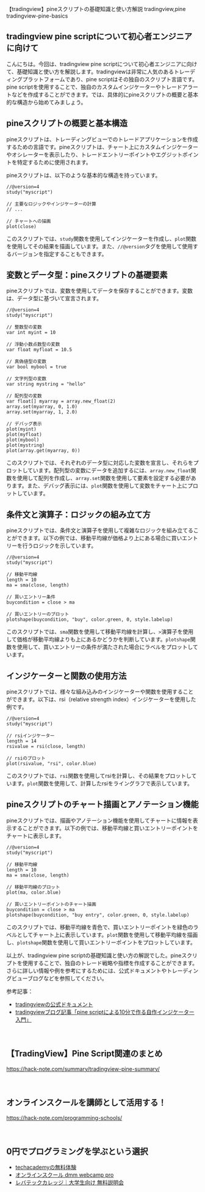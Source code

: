 【tradingview】pineスクリプトの基礎知識と使い方解説
tradingview,pine
tradingview-pine-basics

## tradingview pine scriptについて初心者エンジニアに向けて

こんにちは。今回は、tradingview pine scriptについて初心者エンジニアに向けて、基礎知識と使い方を解説します。tradingviewは非常に人気のあるトレーディングプラットフォームであり、pine scriptはその独自のスクリプト言語です。pine scriptを使用することで、独自のカスタムインジケーターやトレードアラートなどを作成することができます。では、具体的にpineスクリプトの概要と基本的な構造から始めてみましょう。

## pineスクリプトの概要と基本構造

pineスクリプトは、トレーディングビューでのトレードアプリケーションを作成するための言語です。pineスクリプトは、チャート上にカスタムインジケーターやオシレーターを表示したり、トレードエントリーポイントやエグジットポイントを特定するために使用されます。

pineスクリプトは、以下のような基本的な構造を持っています。

```pine
//@version=4
study("myscript")

// 主要なロジックやインジケーターの計算
// ...

// チャートへの描画
plot(close)
```

このスクリプトでは、`study`関数を使用してインジケーターを作成し、`plot`関数を使用してその結果を描画しています。また、`//@version`タグを使用して使用するバージョンを指定することもできます。

## 変数とデータ型：pineスクリプトの基礎要素

pineスクリプトでは、変数を使用してデータを保存することができます。変数は、データ型に基づいて宣言されます。

```pine
//@version=4
study("myscript")

// 整数型の変数
var int myint = 10

// 浮動小数点数型の変数
var float myfloat = 10.5

// 真偽値型の変数
var bool mybool = true

// 文字列型の変数
var string mystring = "hello"

// 配列型の変数
var float[] myarray = array.new_float(2)
array.set(myarray, 0, 1.0)
array.set(myarray, 1, 2.0)

// デバッグ表示
plot(myint)
plot(myfloat)
plot(mybool)
plot(mystring)
plot(array.get(myarray, 0))
```

このスクリプトでは、それぞれのデータ型に対応した変数を宣言し、それらをプロットしています。配列型の変数にデータを追加するには、`array.new_float`関数を使用して配列を作成し、`array.set`関数を使用して要素を設定する必要があります。また、デバッグ表示には、`plot`関数を使用して変数をチャート上にプロットしています。

## 条件文と演算子：ロジックの組み立て方

pineスクリプトでは、条件文と演算子を使用して複雑なロジックを組み立てることができます。以下の例では、移動平均線が価格より上にある場合に買いエントリーを行うロジックを示しています。

```pine
//@version=4
study("myscript")

// 移動平均線
length = 10
ma = sma(close, length)

// 買いエントリー条件
buycondition = close > ma

// 買いエントリーのプロット
plotshape(buycondition, "buy", color.green, 0, style.labelup)
```

このスクリプトでは、`sma`関数を使用して移動平均線を計算し、`>`演算子を使用して価格が移動平均線よりも上にあるかどうかを判断しています。`plotshape`関数を使用して、買いエントリーの条件が満たされた場合にラベルをプロットしています。

## インジケーターと関数の使用方法

pineスクリプトでは、様々な組み込みのインジケーターや関数を使用することができます。以下は、rsi（relative strength index）インジケーターを使用した例です。

```pine
//@version=4
study("myscript")

// rsiインジケーター
length = 14
rsivalue = rsi(close, length)

// rsiのプロット
plot(rsivalue, "rsi", color.blue)
```

このスクリプトでは、`rsi`関数を使用してrsiを計算し、その結果をプロットしています。`plot`関数を使用して、計算したrsiをライングラフで表示しています。

## pineスクリプトのチャート描画とアノテーション機能

pineスクリプトでは、描画やアノテーション機能を使用してチャートに情報を表示することができます。以下の例では、移動平均線と買いエントリーポイントをチャートに表示します。

```pine
//@version=4
study("myscript")

// 移動平均線
length = 10
ma = sma(close, length)

// 移動平均線のプロット
plot(ma, color.blue)

// 買いエントリーポイントのチャート描画
buycondition = close > ma
plotshape(buycondition, "buy entry", color.green, 0, style.labelup)
```

このスクリプトでは、移動平均線を青色で、買いエントリーポイントを緑色のラベルとしてチャート上に表示しています。`plot`関数を使用して移動平均線を描画し、`plotshape`関数を使用して買いエントリーポイントをプロットしています。

以上が、tradingview pine scriptの基礎知識と使い方の解説でした。pineスクリプトを使用することで、独自のトレード戦略や指標を作成することができます。さらに詳しい情報や例を参考にするためには、公式ドキュメントやトレーディングビューブログなどを参照してください。

参考記事：
- [tradingviewの公式ドキュメント](https://www.tradingview.com/pine-script-docs/en/v4/)
- [tradingviewブログ記事「pine scriptによる10分で作る自作インジケーター入門」](https://jp.tradingview.com/blog/jpine%e5%88%a9%e7%94%a8%e8%80%85%e6%a7%98%e3%81%aepinescript%e3%82%b3%e3%83%bc%e3%83%89%e8%aa%ad%e8%a7%a3%e3%83%ac%e3%82%b7%e3%83%94-47264/)

　

## 【TradingView】Pine Script関連のまとめ
https://hack-note.com/summary/tradingview-pine-summary/

　

## オンラインスクールを講師として活用する！
https://hack-note.com/programming-schools/

　

## 0円でプログラミングを学ぶという選択
- [techacademyの無料体験](//af.moshimo.com/af/c/click?a_id=2612475&amp;p_id=1555&amp;pc_id=2816&amp;pl_id=22706&amp;url=https%3a%2f%2ftechacademy.jp%2fhtmlcss-trial%3futm_source%3dmoshimo%26utm_medium%3daffiliate%26utm_campaign%3dtextad)
- [オンラインスクール dmm webcamp pro](//af.moshimo.com/af/c/click?a_id=2612482&amp;p_id=1363&amp;pc_id=2297&amp;pl_id=39999&amp;guid=on)
- [レバテックカレッジ｜大学生向け 無料説明会](//af.moshimo.com/af/c/click?a_id=4071793&p_id=3198&pc_id=7488&pl_id=41848)

